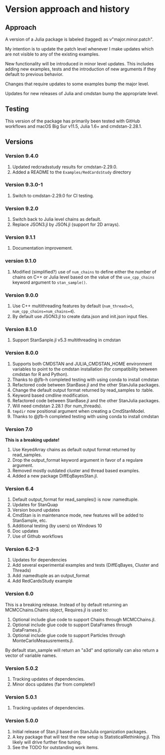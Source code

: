 # Version approach and history

## Approach

A version of a Julia package is labeled (tagged) as v"major.minor.patch".

My intention is to update the patch level whenever I make updates which are not visible to any of the existing examples.

New functionality will be introduced in minor level updates. This includes adding new examples, tests and the introduction of new arguments if they default to previous behavior.

Changes that require updates to some examples bump the major level.

Updates for new releases of Julia and cmdstan bump the appropriate level.

## Testing

This version of the package has primarily been tested with GitHub workflows and macOS Big Sur v11.5, Julia 1.6+ and cmdstan-2.28.1.

## Versions

### Version 9.4.0

1. Updated redcradsstudy results for cmdstan-2.29.0.
2. Added a README to the `Examples/RedCardsStudy` directory

### Version 9.3.0-1

1. Switch to cmdstan-2.29.0 for CI testing.

### Version 9.2.0

1. Switch back to Julia level chains as default.
2. Replace JSON3.jl by JSON.jl (support for 2D arrays).

### Version 9.1.1

1. Documentation improvement.

### version 9.1.0

1. Modified (simplified?) use of `num_chains` to define either the number of chains on C++ or Julia level based on the value of the `use_cpp_chains` keyword argument to `stan_sample()`.

### Version 9.0.0

1. Use C++ multithreading features by default (`num_threads=5`, `num_cpp_chains=num_chains=4`).
2. By default use JSON3.jl to create data.json and init.json input files.

### Version 8.1.0

1. Support StanSanple.jl v5.3 multithreading in cmdstan

### Version 8.0.0

1. Supports both CMDSTAN and JULIA_CMDSTAN_HOME environment variables to point to the cmdstan installation (for compatibility between cmdstan for R and Python).
2. Thanks to @jfb-h completed testing with using conda to install cmdstan
3. Refactored code between StanBase.jl and the other StanJulia packages.
4. Change the default output format returned by read_samples to :table.
5. Keyword based cmdline modification.
6. Refactored code between StanBase.jl and the other StanJulia packages.
7. Will need cmdstan 2.28.1 (for num_threads).
8. `tmpdir` now positional argument when creating a CmdStanModel.
9. Thanks to @jfb-h completed testing with using conda to install cmdstan

### Version 7.0

**This is a breaking update!**

1. Use KeyedArray chains as default output format returned by read_samples.
2. Drop the output_format keyword argument in favor of a regulare argument.
3. Removed mostly outdated cluster and thread based examples.
4. Added a new package DiffEqBayesStan.jl.

### Version 6.4

1. Default output_format for read_samples() is now :namedtuple.
2. Updates for StanQuap
3. Version bound updates
4. CmdStan is in maintenance mode, new features will be added to StanSample, etc.
5. Additional testing (by users) on Windows 10
6. Doc updates
7. Use of Github workflows

### Version 6.2-3

1. Updates for dependencies
2. Add several experimental examples and tests (DiffEqBayes, Cluster and Threads)
3. Add :namedtuple as an output_format
4. Add RedCardsStudy example

### Version 6.0

This is a breaking release. Instead of by default returning an MCMCChains.Chains object,
Requires.jl is used to:

1. Optional include glue code to support Chains through MCMCChains.jl.
2. Optional include glue code to support DataFrames through DataFrames.jl.
3. Optional include glue code to support Particles through MonteCarloMeasusrements.jl.

By default stan_sample will return an "a3d" and optionally can also return a vector of variable names.

### Version 5.0.2

1. Tracking updates of dependencies.
2. Minor docs updates (far from complete!)

### Version 5.0.1

1. Tracking updates of dependencies.

### Version 5.0.0

1. Initial release of Stan.jl based on StanJulia organization packages.
2. A key package that will test the new setup is StatisticalRethinking.jl. This likely will drive further fine tuning.
3. See the TODO for outstanding work items.